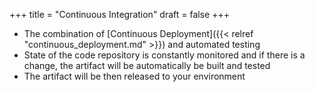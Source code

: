 +++
title = "Continuous Integration"
draft = false
+++

-   The combination of [Continuous Deployment]({{< relref "continuous_deployment.md" >}}) and automated testing
-   State of the code repository is constantly monitored and if there is a change, the artifact will be automatically be built and tested
-   The artifact will be then released to your environment

